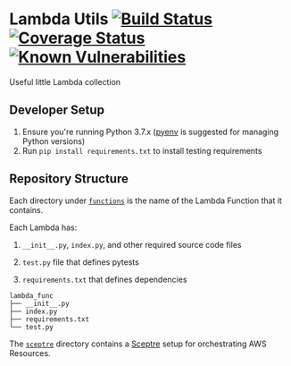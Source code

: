 # Lambda Utils [![Build Status](https://travis-ci.org/developerDemetri/lambda-utils.svg?branch=master)](https://travis-ci.org/developerDemetri/lambda-utils) [![Coverage Status](https://coveralls.io/repos/github/developerDemetri/lambda-utils/badge.svg?branch=master)](https://coveralls.io/github/developerDemetri/lambda-utils?branch=master) [![Known Vulnerabilities](https://snyk.io/test/github/developerDemetri/lambda-utils/badge.svg?targetFile=requirements.txt)](https://snyk.io/test/github/developerDemetri/lambda-utils?targetFile=requirements.txt)

Useful little Lambda collection


## Developer Setup
1) Ensure you're running Python 3.7.x ([pyenv](https://github.com/pyenv/pyenv/blob/master/README.md) is suggested for managing Python versions)
2) Run `pip install requirements.txt` to install testing requirements


## Repository Structure

Each directory under [`functions`](https://github.com/developerDemetri/lambda-utils/tree/master/functions) is the name of the Lambda Function that it contains.

Each Lambda has:

1) `__init__.py`, `index.py`, and other required source code files

2) `test.py` file that defines pytests

3) `requirements.txt` that defines dependencies


```
lambda_func
├── __init__.py
├── index.py
├── requirements.txt
└── test.py
```

The [`sceptre`](https://github.com/developerDemetri/lambda-utils/tree/master/sceptre) directory contains a [Sceptre](https://sceptre.cloudreach.com/latest/about.html) setup for orchestrating AWS Resources.

